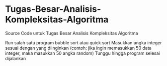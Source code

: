 # Tugas-Besar-Analisis-Kompleksitas-Algoritma

Source Code untuk Tugas Besar Analisis Kompleksitas Algoritma

Run salah satu program bubble sort atau quick sort
Masukkan angka integer sesuai dengan yang diinginkan (contoh: jika ingin memasukkan 50 data integer, maka masukkan 50 angka random)
Tunggu hingga program selesai dijalankan
